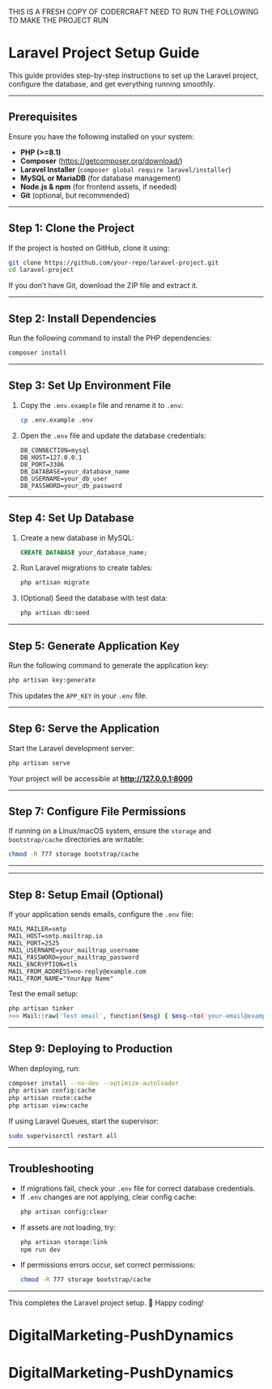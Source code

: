 THIS IS A FRESH COPY OF CODERCRAFT NEED TO RUN THE FOLLOWING TO MAKE THE PROJECT RUN


# Laravel Project Setup Guide

This guide provides step-by-step instructions to set up the Laravel project, configure the database, and get everything running smoothly.

---

## **Prerequisites**
Ensure you have the following installed on your system:

- **PHP (>=8.1)**
- **Composer** (https://getcomposer.org/download/)
- **Laravel Installer** (`composer global require laravel/installer`)
- **MySQL or MariaDB** (for database management)
- **Node.js & npm** (for frontend assets, if needed)
- **Git** (optional, but recommended)

---

## **Step 1: Clone the Project**

If the project is hosted on GitHub, clone it using:
```sh
git clone https://github.com/your-repo/laravel-project.git
cd laravel-project
```

If you don’t have Git, download the ZIP file and extract it.

---

## **Step 2: Install Dependencies**
Run the following command to install the PHP dependencies:
```sh
composer install
```

---

## **Step 3: Set Up Environment File**

1. Copy the `.env.example` file and rename it to `.env`:
   ```sh
   cp .env.example .env
   ```

2. Open the `.env` file and update the database credentials:
   ```env
   DB_CONNECTION=mysql
   DB_HOST=127.0.0.1
   DB_PORT=3306
   DB_DATABASE=your_database_name
   DB_USERNAME=your_db_user
   DB_PASSWORD=your_db_password
   ```

---

## **Step 4: Set Up Database**

1. Create a new database in MySQL:
   ```sql
   CREATE DATABASE your_database_name;
   ```

2. Run Laravel migrations to create tables:
   ```sh
   php artisan migrate
   ```

3. (Optional) Seed the database with test data:
   ```sh
   php artisan db:seed
   ```

---

## **Step 5: Generate Application Key**

Run the following command to generate the application key:
```sh
php artisan key:generate
```

This updates the `APP_KEY` in your `.env` file.

---

## **Step 6: Serve the Application**

Start the Laravel development server:
```sh
php artisan serve
```

Your project will be accessible at **http://127.0.0.1:8000**

---

## **Step 7: Configure File Permissions**

If running on a Linux/macOS system, ensure the `storage` and `bootstrap/cache` directories are writable:
```sh
chmod -R 777 storage bootstrap/cache
```

---

---

## **Step 8: Setup Email (Optional)**

If your application sends emails, configure the `.env` file:
```env
MAIL_MAILER=smtp
MAIL_HOST=smtp.mailtrap.io
MAIL_PORT=2525
MAIL_USERNAME=your_mailtrap_username
MAIL_PASSWORD=your_mailtrap_password
MAIL_ENCRYPTION=tls
MAIL_FROM_ADDRESS=no-reply@example.com
MAIL_FROM_NAME="YourApp Name"
```

Test the email setup:
```sh
php artisan tinker
>>> Mail::raw('Test email', function($msg) { $msg->to('your-email@example.com')->subject('Test'); });
```

---

## **Step 9: Deploying to Production**

When deploying, run:
```sh
composer install --no-dev --optimize-autoloader
php artisan config:cache
php artisan route:cache
php artisan view:cache
```

If using Laravel Queues, start the supervisor:
```sh
sudo supervisorctl restart all
```

---

## **Troubleshooting**
- If migrations fail, check your `.env` file for correct database credentials.
- If `.env` changes are not applying, clear config cache:
  ```sh
  php artisan config:clear
  ```
- If assets are not loading, try:
  ```sh
  php artisan storage:link
  npm run dev
  ```
- If permissions errors occur, set correct permissions:
  ```sh
  chmod -R 777 storage bootstrap/cache
  ```

---

This completes the Laravel project setup. 🚀 Happy coding!
# DigitalMarketing-PushDynamics
# DigitalMarketing-PushDynamics
